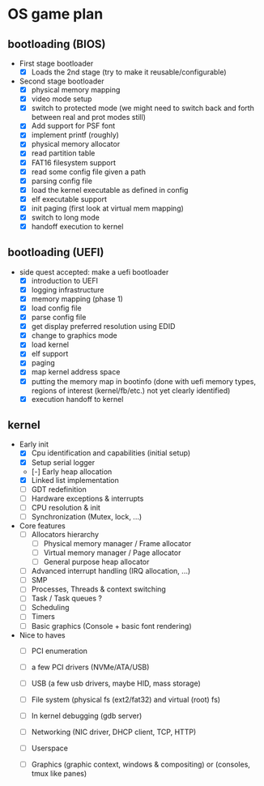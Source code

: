# OS game plan

## bootloading (BIOS)
- First stage bootloader
  - [x] Loads the 2nd stage (try to make it reusable/configurable)
- Second stage bootloader
  - [x] physical memory mapping
  - [x] video mode setup
  - [x] switch to protected mode (we might need to switch back and forth between real and prot modes still)
  - [x] Add support for PSF font
  - [x] implement printf (roughly)
  - [x] physical memory allocator
  - [x] read partition table
  - [x] FAT16 filesystem support
  - [x] read some config file given a path
  - [x] parsing config file
  - [x] load the kernel executable as defined in config
  - [x] elf executable support
  - [x] init paging (first look at virtual mem mapping)
  - [x] switch to long mode
  - [x] handoff execution to kernel

## bootloading (UEFI)
- side quest accepted: make a uefi bootloader
  - [x] introduction to UEFI
  - [x] logging infrastructure
  - [x] memory mapping (phase 1)
  - [x] load config file
  - [x] parse config file
  - [x] get display preferred resolution using EDID
  - [x] change to graphics mode
  - [x] load kernel
  - [x] elf support
  - [x] paging
  - [x] map kernel address space
  - [x] putting the memory map in bootinfo (done with uefi memory types, regions of interest (kernel/fb/etc.) not yet clearly identified)
  - [x] execution handoff to kernel

## kernel
  - Early init
    * [x] Cpu identification and capabilities (initial setup)
    * [x] Setup serial logger
    * [-] Early heap allocation
    * [x] Linked list implementation
    * [ ] GDT redefinition
    * [ ] Hardware exceptions & interrupts
    * [ ] CPU resolution & init
    * [ ] Synchronization (Mutex, lock, ...)

  - Core features
    * [ ] Allocators hierarchy
      * [ ] Physical memory manager / Frame allocator
      * [ ] Virtual memory manager / Page allocator
      * [ ] General purpose heap allocator
    * [ ] Advanced interrupt handling (IRQ allocation, ...)
    * [ ] SMP
    * [ ] Processes, Threads & context switching
    * [ ] Task / Task queues ?
    * [ ] Scheduling
    * [ ] Timers
    * [ ] Basic graphics (Console + basic font rendering)

  - Nice to haves
    * [ ] PCI enumeration
    * [ ] a few PCI drivers (NVMe/ATA/USB)
    * [ ] USB (a few usb drivers, maybe HID, mass storage)
    * [ ] File system (physical fs (ext2/fat32) and virtual (root) fs)
    * [ ] In kernel debugging (gdb server)
    * [ ] Networking (NIC driver, DHCP client, TCP, HTTP)
    * [ ] Userspace
    * [ ] Graphics (graphic context, windows & compositing) or (consoles, tmux like panes)

